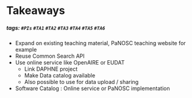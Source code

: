# Takeaways
##### tags: `#PIs` `#TA1` `#TA2` `#TA3` `#TA4` `#TA5` `#TA6`

- Expand on existing teaching material, PaNOSC teaching website for example
- Reuse Common Search API
- Use online service like OpenAIRE or EUDAT
    - Link DAPHNE project
    - Make Data catalog available
    - Also possible to use for data upload / sharing
- Software Catalog : Online service or PaNOSC implementation